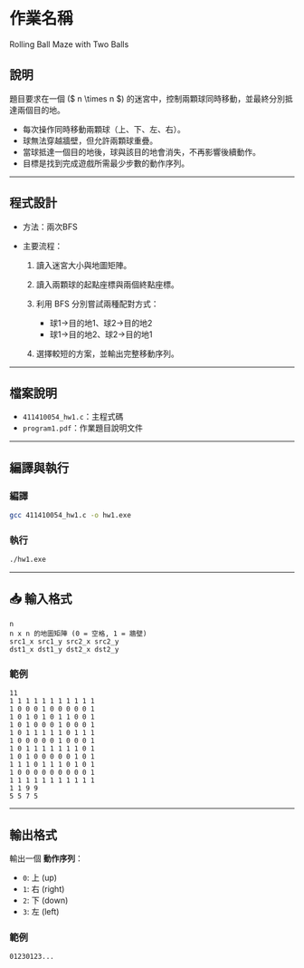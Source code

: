 # 作業名稱

Rolling Ball Maze with Two Balls

## 說明

題目要求在一個 ($ n \times n $) 的迷宮中，控制兩顆球同時移動，並最終分別抵達兩個目的地。

* 每次操作同時移動兩顆球（上、下、左、右）。
* 球無法穿越牆壁，但允許兩顆球重疊。
* 當球抵達一個目的地後，球與該目的地會消失，不再影響後續動作。
* 目標是找到完成遊戲所需最少步數的動作序列。

---

## 程式設計

* 方法：兩次BFS
* 主要流程：

  1. 讀入迷宮大小與地圖矩陣。
  2. 讀入兩顆球的起點座標與兩個終點座標。
  3. 利用 BFS 分別嘗試兩種配對方式：

     * 球1→目的地1、球2→目的地2
     * 球1→目的地2、球2→目的地1
  4. 選擇較短的方案，並輸出完整移動序列。

---

## 檔案說明

* `411410054_hw1.c`：主程式碼
* `program1.pdf`：作業題目說明文件

---

## 編譯與執行

### 編譯

```bash
gcc 411410054_hw1.c -o hw1.exe
```

### 執行

```bash
./hw1.exe 
```

---

## 📥 輸入格式

```
n
n x n 的地圖矩陣 (0 = 空格, 1 = 牆壁)
src1_x src1_y src2_x src2_y
dst1_x dst1_y dst2_x dst2_y
```

### 範例

```
11
1 1 1 1 1 1 1 1 1 1 1
1 0 0 0 1 0 0 0 0 0 1
1 0 1 0 1 0 1 1 0 0 1
1 0 1 0 0 0 1 0 0 0 1
1 0 1 1 1 1 1 0 1 1 1
1 0 0 0 0 0 1 0 0 0 1
1 0 1 1 1 1 1 1 1 0 1
1 0 1 0 0 0 0 0 1 0 1
1 1 1 0 1 1 1 0 1 0 1
1 0 0 0 0 0 0 0 0 0 1
1 1 1 1 1 1 1 1 1 1 1
1 1 9 9
5 5 7 5
```

---

## 輸出格式

輸出一個 **動作序列**：

* `0`: 上 (up)
* `1`: 右 (right)
* `2`: 下 (down)
* `3`: 左 (left)

### 範例

```
01230123...
```
